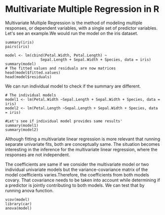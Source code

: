 # Multivariate Multiple Regression in R

Multivariate Multiple Regression is the method of modeling multiple responses, or dependent variables, with a single set of predictor variables.
Let's see an example.We would run the model on the iris dataset.

```
summary(iris)
pairs(iris)
```
```
model <- lm(cbind(Petal.Width, Petal.Length) ~ 
                Sepal.Length + Sepal.Width + Species, data = iris)
summary(model)
# The fitted values and residuals are now matrices
head(model$fitted.values)
head(model$residuals)

```

We can run individual model to check if the summary are different.

```
# The individual models
model1 <- lm(Petal.Width ~Sepal.Length + Sepal.Width + Species, data = iris)
model2 <- lm(Petal.Length ~Sepal.Length + Sepal.Width + Species, data = iris)

#Let's see if individual model provides same results'
summary(model1)
summary(model2)
```

Although fitting a multivariate linear regression is more relevant that running separate univariate fits, both are conceptually same. The situation becomes interesting in the inference for the multivariate linear regression, where the responses are not independent.


The coefficients are same if we consider the multivariate model or two individual univariate models but the variance-covariance matrix of the model coefficients varies.Therefore, the coefficients from both models covary. That covariance needs to be taken into account while determining if a predictor is jointly contributing to both models. We can test that by running anova function.

```
vcov(model)
library(car)
anova(model)
```

